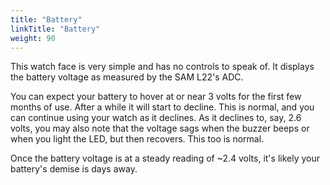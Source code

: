 ```yaml
---
title: "Battery"
linkTitle: "Battery"
weight: 90
---
```

This watch face is very simple and has no controls to speak of. It displays the battery voltage as measured by the SAM L22's ADC.

You can expect your battery to hover at or near 3 volts for the first few months of use. After a while it will start to decline. This is normal, and you can continue using your watch as it declines. As it declines to, say, 2.6 volts, you may also note that the voltage sags when the buzzer beeps or when you light the LED, but then recovers. This too is normal.

Once the battery voltage is at a steady reading of ~2.4 volts, it's likely your battery's demise is days away.
